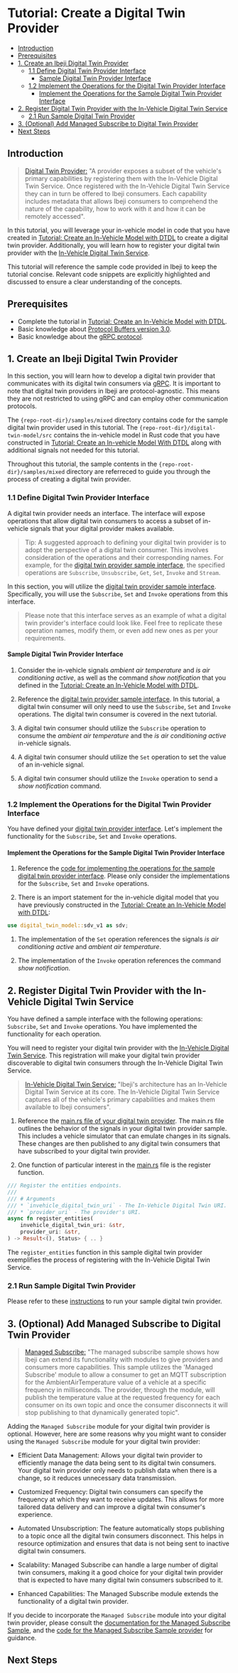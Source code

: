 # Tutorial: Create a Digital Twin Provider

- [Introduction](#introduction)
- [Prerequisites](#prerequisites)
- [1. Create an Ibeji Digital Twin Provider](#1-create-an-ibeji-digital-twin-provider)
  - [1.1 Define Digital Twin Provider Interface](#11-define-digital-twin-provider-interface)
    - [Sample Digital Twin Provider Interface](#sample-digital-twin-provider-interface)
  - [1.2 Implement the Operations for the Digital Twin Provider Interface](#12-implement-the-operations-for-the-digital-twin-provider-interface)
    - [Implement the Operations for the Sample Digital Twin Provider Interface](#implement-the-operations-for-the-sample-digital-twin-provider-interface)
- [2. Register Digital Twin Provider with the In-Vehicle Digital Twin Service](#2-register-digital-twin-provider-with-the-in-vehicle-digital-twin-service)
  - [2.1 Run Sample Digital Twin Provider](#21-run-sample-digital-twin-provider)
- [3. (Optional) Add Managed Subscribe to Digital Twin Provider](#3-optional-add-managed-subscribe-to-digital-twin-provider)
- [Next Steps](#next-steps)

## Introduction

>[Digital Twin Provider:](../../../README.md#high-level-design) "A provider exposes a subset of the vehicle's primary capabilities by registering them with the In-Vehicle Digital Twin Service. Once registered with the In-Vehicle Digital Twin Service they can in turn be offered to Ibeji consumers. Each capability includes metadata that allows Ibeji consumers to comprehend the nature of the capability, how to work with it and how it can be remotely accessed".

In this tutorial, you will leverage your in-vehicle model in code that you have created in [Tutorial: Create an In-Vehicle Model with DTDL](../in_vehicle_model/README.md) to create a digital twin provider. Additionally, you will learn how to register your digital twin provider with the [In-Vehicle Digital Twin Service](../../design/README.md#in-vehicle-digital-twin-service).

This tutorial will reference the sample code provided in Ibeji to keep the tutorial concise. Relevant code snippets are explicitly highlighted and discussed to ensure a clear understanding of the concepts.

## Prerequisites

- Complete the tutorial in [Tutorial: Create an In-Vehicle Model with DTDL](../in_vehicle_model/README.md).
- Basic knowledge about [Protocol Buffers version 3.0](https://protobuf.dev/programming-guides/proto3/).
- Basic knowledge about the [gRPC protocol](https://grpc.io/docs/what-is-grpc/introduction/).

## 1. Create an Ibeji Digital Twin Provider

In this section, you will learn how to develop a digital twin provider that communicates with its digital twin consumers via [gRPC](https://grpc.io/docs/what-is-grpc/introduction/). It is important to note that digital twin providers in Ibeji are protocol-agnostic. This means they are not restricted to using gRPC and can employ other communication protocols.

The `{repo-root-dir}/samples/mixed` directory contains code for the sample digital twin provider used in this tutorial. The `{repo-root-dir}/digital-twin-model/src` contains the in-vehicle model in Rust code that you have constructed in [Tutorial: Create an In-vehicle Model With DTDL](../in_vehicle_model/README.md) along with additional signals not needed for this tutorial.

Throughout this tutorial, the sample contents in the `{repo-root-dir}/samples/mixed` directory are referreced to guide you through the process of creating a digital twin provider.

### 1.1 Define Digital Twin Provider Interface

A digital twin provider needs an interface. The interface will expose operations that allow digital twin consumers to access a subset of in-vehicle signals that your digital provider makes available.

>Tip: A suggested approach to defining your digital twin provider is to adopt the perspective of a digital twin consumer. This involves consideration of the operations and their corresponding names. For example, for the [digital twin provider sample interface](../../../samples/interfaces/sample_grpc/v1/digital_twin_provider.proto), the specified operations are `Subscribe`, `Unsubscribe`, `Get`, `Set`, `Invoke` and `Stream`.

In this section, you will utilize the [digital twin provider sample interface](../../../samples/interfaces/sample_grpc/v1/digital_twin_provider.proto). Specifically, you will use the `Subscribe`, `Set` and `Invoke` operations from this interface.

>Please note that this interface serves as an example of what a digital twin provider's interface could look like. Feel free to replicate these operation names, modify them, or even add new ones as per your requirements.

#### Sample Digital Twin Provider Interface

1. Consider the in-vehicle signals *ambient air temperature* and *is air conditioning active*, as well as the command *show notification* that you defined in the [Tutorial: Create an In-Vehicle Model with DTDL](../in_vehicle_model/README.md).

1. Reference the [digital twin provider sample interface](../../../samples/interfaces/sample_grpc/v1/digital_twin_provider.proto). In this tutorial, a digital twin consumer will only need to use the `Subscribe`, `Set` and `Invoke` operations. The digital twin consumer is covered in the next tutorial.

1. A digital twin consumer should utilize the `Subscribe` operation to consume the *ambient air temperature* and the *is air conditioning active* in-vehicle signals.

1. A digital twin consumer should utilize the `Set` operation to set the value of an in-vehicle signal.

1. A digital twin consumer should utilize the `Invoke` operation to send a *show notification* command.

### 1.2 Implement the Operations for the Digital Twin Provider Interface

You have defined your [digital twin provider interface](../../../samples/interfaces/sample_grpc/v1/digital_twin_provider.proto). Let's implement the functionality for the `Subscribe`, `Set` and `Invoke` operations.

#### Implement the Operations for the Sample Digital Twin Provider Interface

1. Reference the [code for implementing the operations for the sample digital twin provider interface](../../../samples/mixed/provider/src/provider_impl.rs). Please only consider the implementations for the `Subscribe`, `Set` and `Invoke` operations.

1. There is an import statement for the in-vehicle digital model that you have previously constructed in the [Tutorial: Create an In-Vehicle Model with DTDL](../in_vehicle_model/README.md):

```rust
use digital_twin_model::sdv_v1 as sdv;
```

1. The implementation of the `Set` operation references the signals *is air conditioning active* and *ambient air temperature*.

1. The implementation of the `Invoke` operation references the command *show notification*.

## 2. Register Digital Twin Provider with the In-Vehicle Digital Twin Service

You have defined a sample interface with the following operations: `Subscribe`, `Set` and `Invoke` operations. You have implemented the functionality for each operation.

You will need to register your digital twin provider with the [In-Vehicle Digital Twin Service](../../../README.md#high-level-design). This registration will make your digital twin provider discoverable to digital twin consumers through the In-Vehicle Digital Twin Service.

>[In-Vehicle Digital Twin Service:](../../../README.md#high-level-design) "Ibeji's architecture has an In-Vehicle Digital Twin Service at its core. The In-Vehicle Digital Twin Service captures all of the vehicle's primary capabilities and makes them available to Ibeji consumers".

1. Reference the [main.rs file of your digital twin provider](../../../samples/mixed/provider/src/main.rs). The main.rs file outlines the behavior of the signals in your digital twin provider sample. This includes a vehicle simulator that can emulate changes in its signals. These changes are then published to any digital twin consumers that have subscribed to your digital twin provider.

1. One function of particular interest in the [main.rs](../../../samples/mixed/provider/src/main.rs) file is the register function.

```rust
/// Register the entities endpoints.
///
/// # Arguments
/// * `invehicle_digital_twin_uri` - The In-Vehicle Digital Twin URI.
/// * `provider_uri` - The provider's URI.
async fn register_entities(
    invehicle_digital_twin_uri: &str,
    provider_uri: &str,
) -> Result<(), Status> { .. }
```

The `register_entities` function in this sample digital twin provider exemplifies the process of registering with the In-Vehicle Digital Twin Service.

### 2.1 Run Sample Digital Twin Provider

Please refer to these [instructions](../../../README.md#mixed-sample) to run your sample digital twin provider.

## 3. (Optional) Add Managed Subscribe to Digital Twin Provider

>[Managed Subscribe:](../../../samples/managed_subscribe/README.md#introduction) "The managed subscribe sample shows how Ibeji can extend its functionality with modules to give providers and consumers more capabilities. This sample utilizes the 'Managed Subscribe' module to allow a consumer to get an MQTT subscription for the AmbientAirTemperature value of a vehicle at a specific frequency in milliseconds. The provider, through the module, will publish the temperature value at the requested frequency for each consumer on its own topic and once the consumer disconnects it will stop publishing to that dynamically generated topic".

Adding the `Managed Subscribe` module for your digital twin provider is optional. However, here are some reasons why you might want to consider using the `Managed Subscribe` module for your digital twin provider:

- Efficient Data Management: Allows your digital twin provider to efficiently manage the data being sent to its digital twin consumers. Your digital twin provider only needs to publish data when there is a change, so it reduces unnecessary data transmission.

- Customized Frequency: Digital twin consumers can specify the frequency at which they want to receive updates. This allows for more tailored data delivery and can improve a digital twin consumer's experience.

- Automated Unsubscription: The feature automatically stops publishing to a topic once all the digital twin consumers disconnect. This helps in resource optimization and ensures that data is not being sent to inactive digital twin consumers.

- Scalability: Managed Subscribe can handle a large number of digital twin consumers, making it a good choice for your digital twin provider that is expected to have many digital twin consumers subscribed to it.

- Enhanced Capabilities: The Managed Subscribe module extends the functionality of a digital twin provider.

If you decide to incorporate the `Managed Subscribe` module into your digital twin provider, please consult the [documentation for the Managed Subscribe Sample](../../../samples/managed_subscribe/README.md), and the [code for the Managed Subscribe Sample provider](../../../samples/managed_subscribe/provider/src/) for guidance.

## Next Steps
